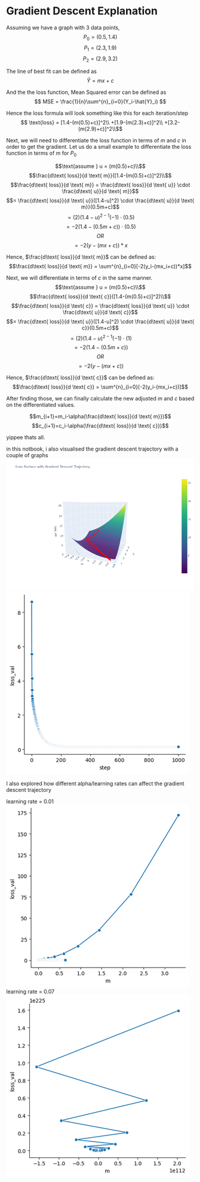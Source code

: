 # Gradient Descent Explanation
Assuming we have a graph with 3 data points,
$$ P_0 = (0.5, 1.4) $$
$$ P_1 = (2.3, 1.9) $$
$$ P_2 = (2.9, 3.2) $$

The line of best fit can be defined as
$$ \hat{Y} = mx + c $$

And the the loss function, Mean Squared error can be defined as
$$ MSE = \frac{1}{n}\sum^{n}_{i=0}(Y_i-\hat{Y}_i) $$

Hence the loss formula will look something like this for each iteration/step
$$ \text{loss} = 
[1.4-(m(0.5)+c)]^2\\
+[1.9-(m(2.3)+c)]^2\\
+[3.2-(m(2.9)+c)]^2\\$$

Next, we will need to differentiate the loss function in terms of $m$ and $c$ in order to get the gradient. Let us do a small example to differentiate the loss function in terms of $m$ for $P_0$

$$\text{assume } u = (m(0.5)+c)\\$$
$$\frac{d\text{ loss}}{d \text{ m}}([1.4-(m(0.5)+c)]^2)\\$$
$$\frac{d\text{ loss}}{d \text{ m}} = \frac{d\text{ loss}}{d \text{ u}} \cdot \frac{d\text{ u}}{d \text{ m}}$$
$$= \frac{d\text{ loss}}{d \text{ u}}([1.4-u]^2) \cdot \frac{d\text{ u}}{d \text{ m}}(0.5m+c)$$
$$=(2)(1.4-u)^{2-1}(-1) \cdot (0.5)$$
$$=-2(1.4-(0.5m+c)) \cdot (0.5)$$
$$OR$$
$$=-2(y-(mx+c))*x$$

Hence, $\frac{d\text{ loss}}{d \text{ m}}$ can be defined as:
$$\frac{d\text{ loss}}{d \text{ m}} = \sum^{n}_{i=0}[-2(y_i-(mx_i+c))*x]$$

Next, we will differentiate in terms of $c$ in the same manner. 
$$\text{assume } u = (m(0.5)+c)\\$$
$$\frac{d\text{ loss}}{d \text{ c}}([1.4-(m(0.5)+c)]^2)\\$$
$$\frac{d\text{ loss}}{d \text{ c}} = \frac{d\text{ loss}}{d \text{ u}} \cdot \frac{d\text{ u}}{d \text{ c}}$$
$$= \frac{d\text{ loss}}{d \text{ u}}([1.4-u]^2) \cdot \frac{d\text{ u}}{d \text{ c}}(0.5m+c)$$
$$=(2)(1.4-u)^{2-1}(-1) \cdot (1)$$
$$=-2(1.4-(0.5m+c))$$
$$OR$$
$$=-2(y-(mx+c))$$

Hence, $\frac{d\text{ loss}}{d \text{ c}}$ can be defined as:
$$\frac{d\text{ loss}}{d \text{ c}} = \sum^{n}_{i=0}[-2(y_i-(mx_i+c))]$$

After finding those, we can finally calculate the new adjusted $m$ and $c$ based on the differentiated values. 

$$m_{i+1}=m_i-\alpha(\frac{d\text{ loss}}{d \text{ m}})$$
$$c_{i+1}=c_i-\alpha(\frac{d\text{ loss}}{d \text{ c}})$$

yippee thats all.

in this notbook, i also visualised the gradient descent trajectory with a couple of graphs
![graph](newplot.png) 
![graph](output.png) 

I also explored how different alpha/learning rates can affect the gradient descent trajectory

learning rate = 0.01
![graph](low.png) 
learning rate = 0.07
![graph](high.png) 